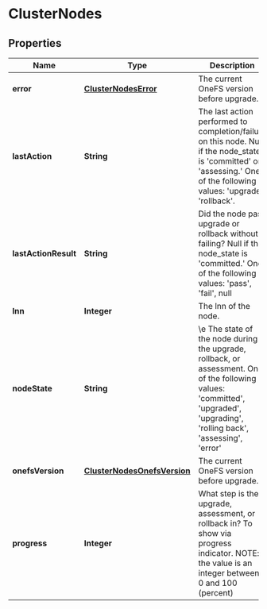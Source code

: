 
# ClusterNodes

## Properties
Name | Type | Description | Notes
------------ | ------------- | ------------- | -------------
**error** | [**ClusterNodesError**](ClusterNodesError.md) | The current OneFS version before upgrade. |  [optional]
**lastAction** | **String** | The last action performed to completion/failure on this node.  Null if the node_state is &#39;committed&#39; or &#39;assessing.&#39; One of the following values: &#39;upgrade&#39;, &#39;rollback&#39;. |  [optional]
**lastActionResult** | **String** | Did the node pass upgrade or rollback without failing? Null if the node_state is &#39;committed.&#39; One of the following values: &#39;pass&#39;, &#39;fail&#39;, null |  [optional]
**lnn** | **Integer** | The lnn of the node. |  [optional]
**nodeState** | **String** | \\e The state of the node during the upgrade, rollback, or assessment. One of the following values: &#39;committed&#39;, &#39;upgraded&#39;, &#39;upgrading&#39;, &#39;rolling back&#39;, &#39;assessing&#39;, &#39;error&#39; |  [optional]
**onefsVersion** | [**ClusterNodesOnefsVersion**](ClusterNodesOnefsVersion.md) | The current OneFS version before upgrade. |  [optional]
**progress** | **Integer** | What step is the upgrade, assessment, or rollback in? To show via progress indicator. NOTE: the value is an integer between 0 and 100 (percent) |  [optional]



